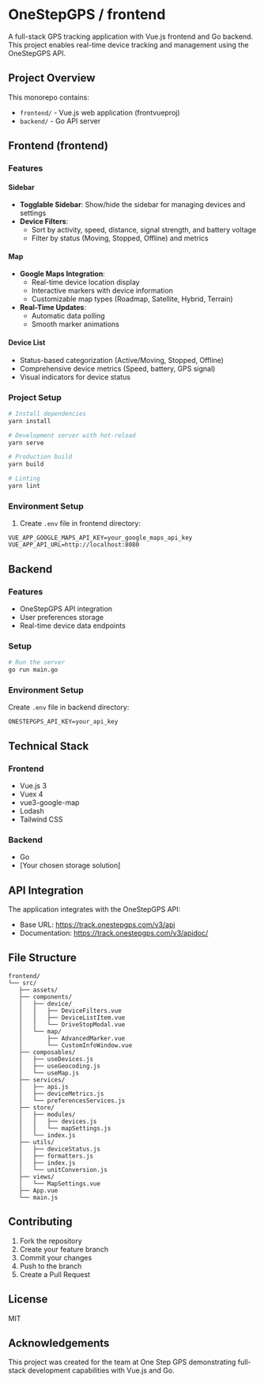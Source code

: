 
# OneStepGPS / frontend

A full-stack GPS tracking application with Vue.js frontend and Go backend. This project enables real-time device tracking and management using the OneStepGPS API.

## Project Overview
This monorepo contains:
- `frontend/` - Vue.js web application (frontvueproj)
- `backend/` - Go API server

## Frontend (frontend)

### Features
#### Sidebar
- **Togglable Sidebar**: Show/hide the sidebar for managing devices and settings
- **Device Filters**:
  - Sort by activity, speed, distance, signal strength, and battery voltage
  - Filter by status (Moving, Stopped, Offline) and metrics

#### Map
- **Google Maps Integration**:
  - Real-time device location display
  - Interactive markers with device information
  - Customizable map types (Roadmap, Satellite, Hybrid, Terrain)
- **Real-Time Updates**:
  - Automatic data polling
  - Smooth marker animations

#### Device List
- Status-based categorization (Active/Moving, Stopped, Offline)
- Comprehensive device metrics (Speed, battery, GPS signal)
- Visual indicators for device status

### Project Setup
```bash
# Install dependencies
yarn install

# Development server with hot-reload
yarn serve

# Production build
yarn build

# Linting
yarn lint
```

### Environment Setup
1. Create `.env` file in frontend directory:
```env
VUE_APP_GOOGLE_MAPS_API_KEY=your_google_maps_api_key
VUE_APP_API_URL=http://localhost:8080
```

## Backend

### Features
- OneStepGPS API integration
- User preferences storage
- Real-time device data endpoints

### Setup
```bash
# Run the server
go run main.go
```

### Environment Setup
Create `.env` file in backend directory:
```env
ONESTEPGPS_API_KEY=your_api_key
```

## Technical Stack
### Frontend
- Vue.js 3
- Vuex 4
- vue3-google-map
- Lodash
- Tailwind CSS

### Backend
- Go
- [Your chosen storage solution]

## API Integration
The application integrates with the OneStepGPS API:
- Base URL: https://track.onestepgps.com/v3/api
- Documentation: https://track.onestepgps.com/v3/apidoc/

## File Structure
```
frontend/
└── src/
   ├── assets/
   ├── components/
   │   ├── device/
   │   │   ├── DeviceFilters.vue
   │   │   ├── DeviceListItem.vue
   │   │   └── DriveStopModal.vue
   │   └── map/
   │       ├── AdvancedMarker.vue
   │       └── CustomInfoWindow.vue
   ├── composables/
   │   ├── useDevices.js
   │   ├── useGeocoding.js
   │   └── useMap.js
   ├── services/
   │   ├── api.js
   │   ├── deviceMetrics.js
   │   └── preferencesServices.js
   ├── store/
   │   ├── modules/
   │   │   ├── devices.js
   │   │   └── mapSettings.js
   │   └── index.js
   ├── utils/
   │   ├── deviceStatus.js
   │   ├── formatters.js
   │   ├── index.js
   │   └── unitConversion.js
   ├── views/
   │   └── MapSettings.vue
   ├── App.vue
   └── main.js
```

## Contributing
1. Fork the repository
2. Create your feature branch
3. Commit your changes
4. Push to the branch
5. Create a Pull Request

## License
MIT

## Acknowledgements
This project was created for the team at One Step GPS demonstrating full-stack development capabilities with Vue.js and Go.
```

